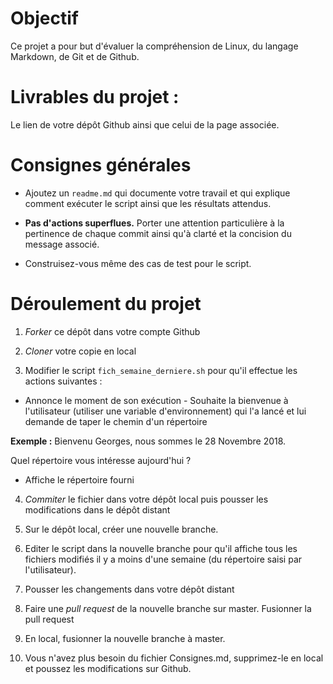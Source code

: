# Objectif 

Ce projet a pour but d'évaluer la compréhension de Linux, du langage Markdown, de Git et de Github. 

# Livrables du projet :

Le lien de votre dépôt Github ainsi que celui de la page associée. 

# Consignes générales

- Ajoutez un `readme.md` qui documente votre travail et qui explique comment exécuter le script ainsi que les résultats attendus. 

- **Pas d'actions superflues.** Porter une attention particulière à la pertinence de chaque commit ainsi qu'à clarté et la concision du message associé.

- Construisez-vous même des cas de test pour le script. 

# Déroulement du projet

1. *Forker* ce dépôt dans votre compte Github 

2. *Cloner* votre copie en local

3. Modifier le script `fich_semaine_derniere.sh` pour qu'il effectue les actions suivantes :

- Annonce le moment de son exécution 	- Souhaite la bienvenue à l'utilisateur (utiliser une variable d'environnement) qui l'a lancé et lui demande de taper le chemin d'un répertoire 

**Exemple :** Bienvenu Georges, nous sommes le 28 Novembre 2018. 

Quel répertoire vous intéresse aujourd'hui ? 

- Affiche le répertoire fourni

4. *Commiter* le fichier dans votre dépôt local puis pousser les modifications dans le dépôt distant 

5. Sur le dépôt local, créer une nouvelle branche. 

6. Editer le script dans la nouvelle branche pour qu'il affiche tous les fichiers modifiés il y a moins d'une semaine (du répertoire saisi par l'utilisateur). 

7. Pousser les changements dans votre dépôt distant 

8. Faire une *pull request* de la nouvelle branche sur master. Fusionner la pull request 

8. En local, fusionner la nouvelle branche à master. 

9. Vous n'avez plus besoin du fichier Consignes.md, supprimez-le en local et poussez les modifications sur Github.
